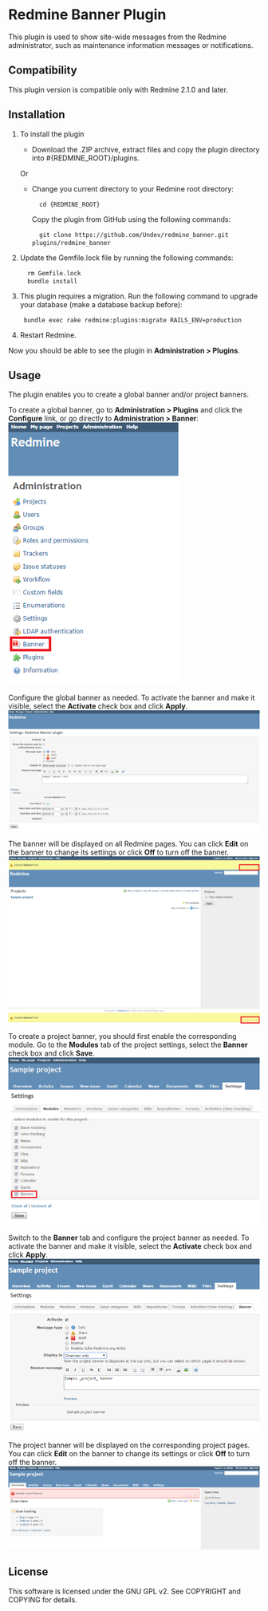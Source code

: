 # Redmine Banner Plugin 

This plugin is used to show site-wide messages from the Redmine administrator, such as maintenance information messages or notifications.

## Compatibility

This plugin version is compatible only with Redmine 2.1.0 and later.

## Installation

1. To install the plugin
    * Download the .ZIP archive, extract files and copy the plugin directory into #{REDMINE_ROOT}/plugins.
    
    Or

    * Change you current directory to your Redmine root directory:  

            cd {REDMINE_ROOT}
            
      Copy the plugin from GitHub using the following commands:
      
            git clone https://github.com/Undev/redmine_banner.git plugins/redmine_banner
            
2. Update the Gemfile.lock file by running the following commands:  

         rm Gemfile.lock  
         bundle install
            
3. This plugin requires a migration. Run the following command to upgrade your database (make a database backup before):  

        bundle exec rake redmine:plugins:migrate RAILS_ENV=production 

4. Restart Redmine.

Now you should be able to see the plugin in **Administration > Plugins**.

## Usage

The plugin enables you to create a global banner and/or project banners.

To create a global banner, go to **Administration > Plugins** and click the **Configure** link, or go directly to **Administration > Banner**:  
![banner](banner_1.PNG)

Configure the global banner as needed. To activate the banner and make it visible, select the **Activate** check box and click **Apply**.  
![global banner settings](banner_2.PNG)

The banner will be displayed on all Redmine pages. You can click **Edit** on the banner to change its settings or click **Off** to turn off the banner.  
![global banner result](banner_3.PNG)

To create a project banner, you should first enable the corresponding module. Go to the **Modules** tab of the project settings, select the **Banner** check box and click **Save**.  
![banner module](banner_4.PNG)

Switch to the **Banner** tab and configure the project banner as needed. To activate the banner and make it visible, select the **Activate** check box and click **Apply**.  
![project banner settings](banner_5.PNG)

The project banner will be displayed on the corresponding project pages. You can click **Edit** on the banner to change its settings or click **Off** to turn off the banner.  
![project banner result](banner_6.PNG)

## License

This software is licensed under the GNU GPL v2. See COPYRIGHT and COPYING for details.
